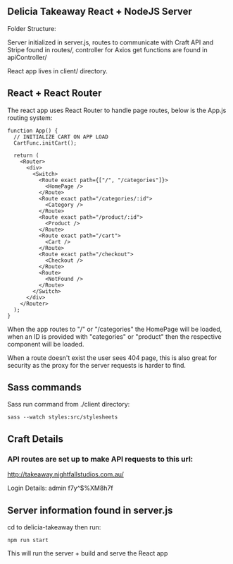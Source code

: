 ## Delicia Takeaway React + NodeJS Server

Folder Structure:

Server initialized in server.js, routes to communicate with Craft API and Stripe found in routes/, controller for Axios get functions are found in apiController/

React app lives in client/ directory.


## React + React Router

The react app uses React Router to handle page routes, below is the App.js routing system:

```
function App() {
  // INITIALIZE CART ON APP LOAD
  CartFunc.initCart();

  return (
    <Router>
      <div>
        <Switch>
          <Route exact path={["/", "/categories"]}>
            <HomePage />
          </Route>
          <Route exact path="/categories/:id">
            <Category />
          </Route>
          <Route exact path="/product/:id">
            <Product />
          </Route>
          <Route exact path="/cart">
            <Cart />
          </Route>
          <Route exact path="/checkout">
            <Checkout />
          </Route>
          <Route>
            <NotFound />
          </Route>
        </Switch>
      </div>
    </Router>
  );
}
```

When the app routes to "/" or "/categories" the HomePage will be loaded, when an ID is provided with "categories" or "product" then the respective component will be loaded. 

When a route doesn't exist the user sees 404 page, this is also great for security as the proxy for the server requests is harder to find. 



## Sass commands

Sass run command from ./client directory:

```sass --watch styles:src/stylesheets```


## Craft Details

### API routes are set up to make API requests to this url:
http://takeaway.nightfallstudios.com.au/

Login Details: 
admin
f7y^$%XM8h7f


## Server information found in server.js

cd to delicia-takeaway then run:

``` npm run start ```

This will run the server + build and serve the React app
